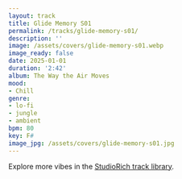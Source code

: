 ```yaml
---
layout: track
title: Glide Memory S01
permalink: /tracks/glide-memory-s01/
description: ''
image: /assets/covers/glide-memory-s01.webp
image_ready: false
date: 2025-01-01
duration: '2:42'
album: The Way the Air Moves
mood:
- Chill
genre:
- lo-fi
- jungle
- ambient
bpm: 80
key: F#
image_jpg: /assets/covers/glide-memory-s01.jpg
---
```


Explore more vibes in the [StudioRich track library](/tracks/).
